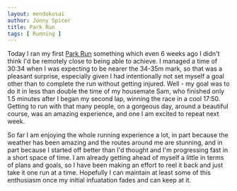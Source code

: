 ```yaml
---
layout: mendokusai
author: Jonny Spicer
title: Park Run
tags: [ Running ]
---
```

Today I ran my first [Park Run](https://www.parkrun.org.uk/) something which even 6 weeks ago I didn't think I'd be remotely close to being able to achieve. 
I managed a time of 30:34 when I was expecting to be nearer the 34-35m mark, so that was a pleasant surprise, especially given I had intentionally not set 
myself a goal other than to complete the run without getting injured. Well - my goal was to do it in less than double the time of my housemate Sam, who 
finished only 1.5 minutes after I began my second lap, winning the race in a cool 17:50. Getting to run with that many people, on a gorgeous day, around 
a beautiful course, was an amazing experience, and one I am excited to repeat next week. 

So far I am enjoying the whole running experience a lot, in part because the weather has been amazing and the routes around me are stunning, and in part 
because I started off better than I'd thought and I'm progressing fast in a short space of time. I am already getting ahead of myself a little in terms 
of plans and goals, so I have been making an effort to reel it back and just take it one run at a time. Hopefully I can maintain at least some of this 
enthusiasm once my initial infuatation fades and can keep at it.